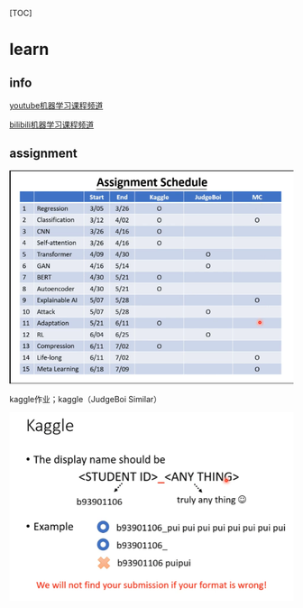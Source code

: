 [TOC]

# learn



## info

[youtube机器学习课程频道](https://www.youtube.com/c/HungyiLeeNTU)

[bilibili机器学习课程频道](https://www.bilibili.com/video/BV1Wv411h7kN)



## assignment

![image-20210306204916335](images/image-20210306204916335.png)



kaggle作业；kaggle（JudgeBoi Similar）

![image-20210306205314388](images/image-20210306205314388.png)



